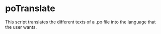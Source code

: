 # poTranslate
This script translates the different texts of a .po file into the language that the user wants.
